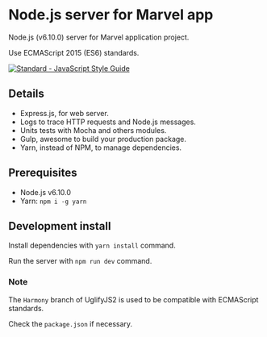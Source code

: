 # Node.js server for Marvel app
Node.js (v6.10.0) server for Marvel application project.

Use ECMAScript 2015 (ES6) standards.

[![Standard - JavaScript Style Guide](https://cdn.rawgit.com/feross/standard/master/badge.svg)](https://github.com/feross/standard)

## Details

- Express.js, for web server.
- Logs to trace HTTP requests and Node.js messages.
- Units tests with Mocha and others modules.
- Gulp, awesome to build your production package.
- Yarn, instead of NPM, to manage dependencies.

## Prerequisites

- Node.js v6.10.0
- Yarn: `npm i -g yarn`

## Development install
Install dependencies with `yarn install` command.

Run the server with `npm run dev` command.

### Note
The `Harmony` branch of UglifyJS2 is used to be compatible with ECMAScript standards.

Check the `package.json` if necessary.
